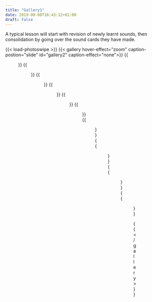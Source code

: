 ```yaml
---
title: "Gallery1"
date: 2019-08-08T16:43:12+01:00
draft: false
---
```



<p id="photos1stP" class="photosText">
A typical lesson will start with revision of newly learnt sounds, then consolidation by going over the sound cards they have made.
</p>
{{< load-photoswipe >}}
{{< gallery hover-effect="zoom" caption-postion="slide" id="gallery2" caption-effect="none">}}
{{<figure link="img/photos/IMG_6822.JPG" caption="Early recognition of sounds" alt="more detailed description for letter mat that only shows in gallery" thumb="-thumb">}}
{{<figure link="img/photos/IMG_6830-comp.JPG" caption="Formation of new sounds learnt using sand tray" thumb="-thumb">}}
{{<figure link="img/photos/IMG_6837-comp.JPG" caption="Tracing of sounds with coloured pens" thumb="-thumb">}}
{{<figure link="img/photos/IMG_6841-comp.JPG" caption="Making up c.v.c words using the letters" thumb="-thumb">}}
{{<figure link="img/photos/IMG_6852-comp.JPG" caption="Reading a sentence and cutting up to remake the sentence" thumb="-thumb">}}
{{<figure link="img/photos/IMG_6855-comp.JPG" caption="Writing out the sentences" thumb="-thumb">}}
{{<figure link="img/photos/IMG_6916-comp.JPG" caption="Self correcting exercise for phonics, comprehension and grammer" thumb="-thumb">}}
{{<figure link="img/photos/IMG_6921-comp.JPG" caption="Chute game for a variety of language activties" thumb="-thumb">}}
{{<figure link="img/photos/IMG_6893-comp.JPG" caption="Personal 'Challenge Bag'" thumb="-thumb">}}
{{<figure link="img/photos/Image-2-comp.JPG" caption="Word tracking exercise" thumb="-thumb">}}

{{< /gallery >}}

